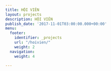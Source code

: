 ```yaml
---
title: HỘI VIÊN
layout: projects
description: HỘI VIÊN
publish_date: '2017-11-01T03:00:00.000+00:00'
menu:
  footer:
    identifier: _projects
    url: "/hoivien/"
    weight: 2
  navigation:
    weight: 4

---
```

